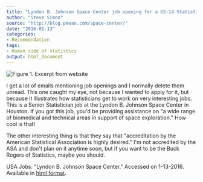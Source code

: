 ```yaml
---
title: "Lyndon B. Johnson Space Center job opening for a GS-14 Statistician"
author: "Steve Simon"
source: "http://blog.pmean.com/space-center/"
date: "2016-01-13"
categories:
- Recommendation
tags:
- Human side of statistics
output: html_document
---
```


![Figure 1. Excerpt from website](http://www.pmean.com/new-images/16/space-center01.png)

<div class="notes">

I get a lot of emails mentioning job openings and I normally delete them unread. This one caught my eye, not because I wanted to apply for it, but because it illustrates how statisticians get to work on very interesting jobs. This is a Senior Statistician job at the Lyndon B. Johnson Space Center in Houston. If you got this job, you'd be providing assistance on "a wide range of biomedical and technical areas in support of space exploration." How cool is that!

The other interesting thing is that they say that "accreditation by the American Statistical Association is highly desired." I'm not accredited by the ASA and don't plan on it anytime soon, but if you want to be the Buck Rogers of Statistics, maybe you should.

USA Jobs. "Lyndon B. Johnson Space Center." Accessed on 1-13-2016. Available in [html format][usa1].

[usa1]: https://www.usajobs.gov/GetJob/ViewDetails/425199400

</div>
